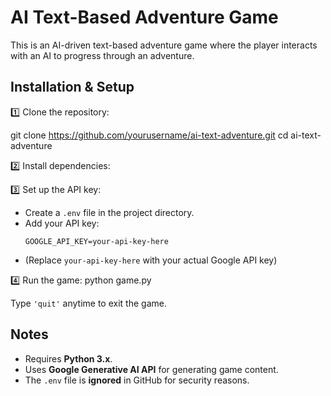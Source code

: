 # AI Text-Based Adventure Game

This is an AI-driven text-based adventure game where the player interacts with an AI to progress through an adventure.

##  Installation & Setup

1️⃣ Clone the repository:

git clone https://github.com/yourusername/ai-text-adventure.git cd ai-text-adventure


2️⃣ Install dependencies:


3️⃣ Set up the API key:
- Create a `.env` file in the project directory.
- Add your API key:
  ```
  GOOGLE_API_KEY=your-api-key-here
  ```
- (Replace `your-api-key-here` with your actual Google API key)

4️⃣ Run the game:
python game.py


Type `'quit'` anytime to exit the game.

##  Notes

- Requires **Python 3.x**.
- Uses **Google Generative AI API** for generating game content.
- The `.env` file is **ignored** in GitHub for security reasons.
